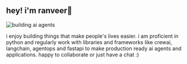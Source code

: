 ## hey! i'm ranveer👋
![building ai agents](https://github.com/user-attachments/assets/89d6c22d-6fec-42f0-8053-6c66df8674e8)

i enjoy building things that make people's lives easier. i am proficient in python and regularly work with libraries and frameworks like crewai, langchain, agentops and fastapi to make production ready ai agents and applications. happy to collaborate or just have a chat :)

